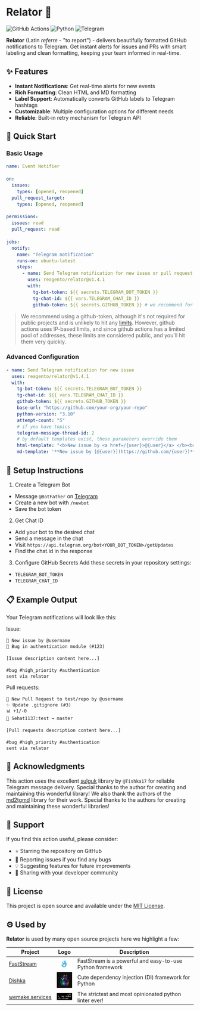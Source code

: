 # Relator 🔔

![GitHub Actions](https://img.shields.io/badge/GitHub_Actions-success?style=flat&logo=githubactions)
![Python](https://img.shields.io/badge/Python-3.10%2B-blue?style=flat&logo=python)
![Telegram](https://img.shields.io/badge/Telegram-Bot-blue?style=flat&logo=telegram)

**Relator** (Latin _referre_ - "to report") - delivers beautifully formatted GitHub notifications to Telegram. Get instant alerts for issues and PRs with smart labeling and clean formatting, keeping your team informed in real-time.

## ✨ Features

- **Instant Notifications**: Get real-time alerts for new events
- **Rich Formatting**: Clean HTML and MD formatting
- **Label Support**: Automatically converts GitHub labels to Telegram hashtags
- **Customizable**: Multiple configuration options for different needs
- **Reliable**: Built-in retry mechanism for Telegram API

## 🚀 Quick Start

### Basic Usage

```yaml
name: Event Notifier

on:
  issues:
    types: [opened, reopened]
  pull_request_target:
    types: [opened, reopened]

permissions:
  issues: read
  pull_request: read

jobs:
  notify:
    name: "Telegram notification"
    runs-on: ubuntu-latest
    steps:
      - name: Send Telegram notification for new issue or pull request
        uses: reagento/relator@v1.4.1
        with:
          tg-bot-token: ${{ secrets.TELEGRAM_BOT_TOKEN }}
          tg-chat-id: ${{ vars.TELEGRAM_CHAT_ID }}
          github-token: ${{ secrets.GITHUB_TOKEN }} # we recommend for use
```

> We recommend using a github-token, although it's not required for public projects and is unlikely to hit any [limits](https://docs.github.com/en/rest/using-the-rest-api/rate-limits-for-the-rest-api?apiVersion=2022-11-28#primary-rate-limit-for-unauthenticated-users). However, github actions uses IP-based limits, and since github actions has a limited pool of addresses, these limits are considered public, and you'll hit them very quickly.

### Advanced Configuration

```yaml
- name: Send Telegram notification for new issue
  uses: reagento/relator@v1.4.1
  with:
    tg-bot-token: ${{ secrets.TELEGRAM_BOT_TOKEN }}
    tg-chat-id: ${{ vars.TELEGRAM_CHAT_ID }}
    github-token: ${{ secrets.GITHUB_TOKEN }}
    base-url: "https://github.com/your-org/your-repo"
    python-version: "3.10"
    attempt-count: "5"
    # if you have topics
    telegram-message-thread-id: 2
    # by default templates exist, these parameters override them
    html-template: "<b>New issue by <a href=/{user}>@{user}</a> </b><br/><b>{title}</b> (<a href='{url}'>#{id}</a>)<br/>{body}{labels}<br/>{promo}"
    md-template: '**New issue by [@{user}](https://github.com/{user})**\n**{title}** ([#{id}]({url}))\n\n{body}{labels}\n{promo}'
```

## 🔧 Setup Instructions

1. Create a Telegram Bot

- Message `@BotFather` on [Telegram](https://t.me/botfather)
- Create a new bot with `/newbot`
- Save the bot token

2. Get Chat ID

- Add your bot to the desired chat
- Send a message in the chat
- Visit `https://api.telegram.org/bot<YOUR_BOT_TOKEN>/getUpdates`
- Find the chat.id in the response

3. Configure GitHub Secrets
   Add these secrets in your repository settings:

- `TELEGRAM_BOT_TOKEN`
- `TELEGRAM_CHAT_ID`

## 📋 Example Output

Your Telegram notifications will look like this:

Issue:

```text
🚀 New issue by @username
📌 Bug in authentication module (#123)

[Issue description content here...]

#bug #high_priority #authentication
sent via relator
```

Pull requests:

```text
🎉 New Pull Request to test/repo by @username
✨ Update .gitignore (#3)
📊 +1/-0
🌿 Sehat1137:test → master

[Pull requests description content here...]

#bug #high_priority #authentication
sent via relator
```

## 🤝 Acknowledgments

This action uses the excellent [sulguk](https://github.com/Tishka17/sulguk) library by `@Tishka17` for reliable Telegram message delivery. Special thanks to the author for creating and maintaining this wonderful library!
We also thank the authors of the [md2tgmd](https://github.com/yym68686/md2tgmd) library for their work. Special thanks to the authors for creating and maintaining these wonderful libraries!

## 🌟 Support

If you find this action useful, please consider:

- ⭐ Starring the repository on GitHub
- 🐛 Reporting issues if you find any bugs
- 💡 Suggesting features for future improvements
- 🔄 Sharing with your developer community

## 📝 License

This project is open source and available under the [MIT License](https://opensource.org/licenses/MIT).

## ⚙️ Used by

**Relator** is used by many open source projects here we highlight a few:

| Project                                                                        | Logo                                               | Description                                               |
| ------------------------------------------------------------------------------ | -------------------------------------------------- | --------------------------------------------------------- |
| [FastStream](https://github.com/ag2ai/faststream)                              | <img src=".static/faststream.svg" width="45">      | FastStream is a powerful and easy-to-use Python framework |
| [Dishka](https://github.com/reagento/dishka)                                   | <img src=".static/reagento.png" width="45">        | Cute dependency injection (DI) framework for Python       |
| [wemake.services](https://github.com/wemake-services/wemake-python-styleguide) | <img src=".static/wemake-services.png" width="45"> | The strictest and most opinionated python linter ever!    |

